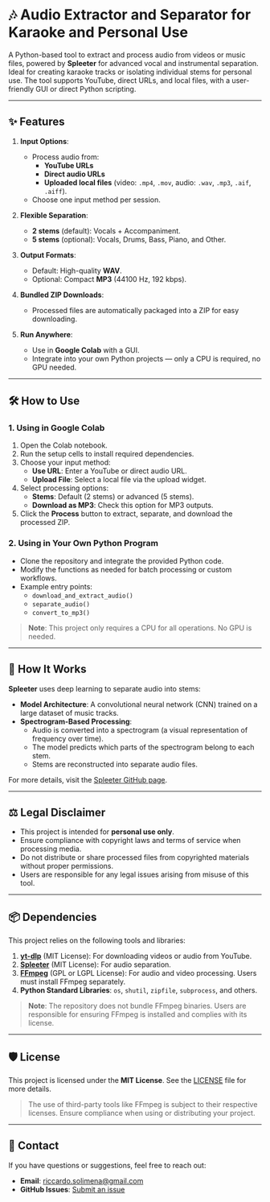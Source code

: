 # 🎶 Audio Extractor and Separator for Karaoke and Personal Use

A Python-based tool to extract and process audio from videos or music files, powered by **Spleeter** for advanced vocal and instrumental separation. Ideal for creating karaoke tracks or isolating individual stems for personal use. The tool supports YouTube, direct URLs, and local files, with a user-friendly GUI or direct Python scripting.

---

## ✨ Features

1. **Input Options**:
   - Process audio from:
     - **YouTube URLs**
     - **Direct audio URLs**
     - **Uploaded local files** (video: `.mp4`, `.mov`, audio: `.wav`, `.mp3`, `.aif`, `.aiff`).
   - Choose one input method per session.

2. **Flexible Separation**:
   - **2 stems** (default): Vocals + Accompaniment.
   - **5 stems** (optional): Vocals, Drums, Bass, Piano, and Other.

3. **Output Formats**:
   - Default: High-quality **WAV**.
   - Optional: Compact **MP3** (44100 Hz, 192 kbps).

4. **Bundled ZIP Downloads**:
   - Processed files are automatically packaged into a ZIP for easy downloading.

5. **Run Anywhere**:
   - Use in **Google Colab** with a GUI.
   - Integrate into your own Python projects — only a CPU is required, no GPU needed.

---

## 🛠️ How to Use

### **1. Using in Google Colab**
1. Open the Colab notebook.
2. Run the setup cells to install required dependencies.
3. Choose your input method:
   - **Use URL**: Enter a YouTube or direct audio URL.
   - **Upload File**: Select a local file via the upload widget.
4. Select processing options:
   - **Stems**: Default (2 stems) or advanced (5 stems).
   - **Download as MP3**: Check this option for MP3 outputs.
5. Click the **Process** button to extract, separate, and download the processed ZIP.

### **2. Using in Your Own Python Program**
- Clone the repository and integrate the provided Python code.
- Modify the functions as needed for batch processing or custom workflows.
- Example entry points:
  - `download_and_extract_audio()`
  - `separate_audio()`
  - `convert_to_mp3()`

> **Note**: This project only requires a CPU for all operations. No GPU is needed.

---

## 🧠 How It Works

**Spleeter** uses deep learning to separate audio into stems:

- **Model Architecture**: A convolutional neural network (CNN) trained on a large dataset of music tracks.
- **Spectrogram-Based Processing**:
  - Audio is converted into a spectrogram (a visual representation of frequency over time).
  - The model predicts which parts of the spectrogram belong to each stem.
  - Stems are reconstructed into separate audio files.

For more details, visit the [Spleeter GitHub page](https://github.com/deezer/spleeter).

---

## ⚖️ Legal Disclaimer

- This project is intended for **personal use only**.
- Ensure compliance with copyright laws and terms of service when processing media.
- Do not distribute or share processed files from copyrighted materials without proper permissions.
- Users are responsible for any legal issues arising from misuse of this tool.

---

## 📦 Dependencies

This project relies on the following tools and libraries:
1. **[yt-dlp](https://github.com/yt-dlp/yt-dlp)** (MIT License): For downloading videos or audio from YouTube.
2. **[Spleeter](https://github.com/deezer/spleeter)** (MIT License): For audio separation.
3. **[FFmpeg](https://ffmpeg.org/)** (GPL or LGPL License): For audio and video processing. Users must install FFmpeg separately.
4. **Python Standard Libraries**: `os`, `shutil`, `zipfile`, `subprocess`, and others.

> **Note**: The repository does not bundle FFmpeg binaries. Users are responsible for ensuring FFmpeg is installed and complies with its license.

---

## 🛡️ License

This project is licensed under the **MIT License**. See the [LICENSE](LICENSE) file for more details.

> The use of third-party tools like FFmpeg is subject to their respective licenses. Ensure compliance when using or distributing your project.

---

## 📧 Contact

If you have questions or suggestions, feel free to reach out:
- **Email**: riccardo.solimena@gmail.com
- **GitHub Issues**: [Submit an issue](https://github.com/solimena/audio-extractor-separator/issues)
